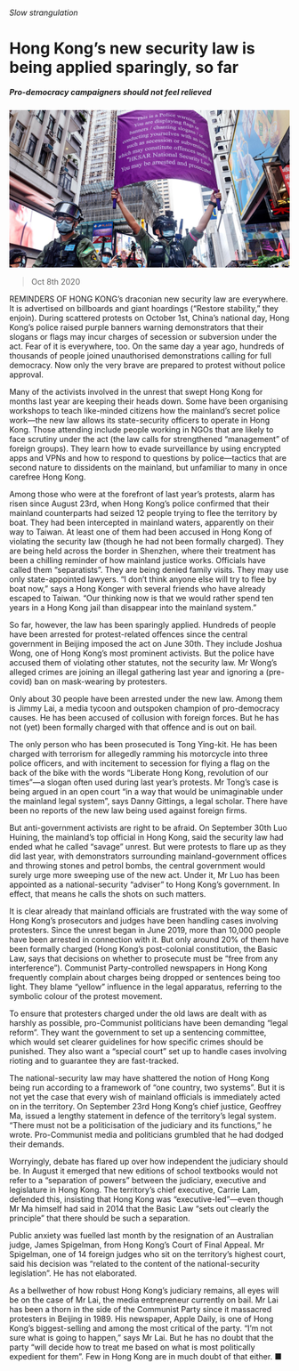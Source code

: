 ###### Slow strangulation

# Hong Kong’s new security law is being applied sparingly, so far 

##### Pro-democracy campaigners should not feel relieved 

![image](images/20201010_CNP002_0.jpg) 

> Oct 8th 2020 


REMINDERS OF HONG KONG’s draconian new security law are everywhere. It is advertised on billboards and giant hoardings (“Restore stability,” they enjoin). During scattered protests on October 1st, China’s national day, Hong Kong’s police raised purple banners warning demonstrators that their slogans or flags may incur charges of secession or subversion under the act. Fear of it is everywhere, too. On the same day a year ago, hundreds of thousands of people joined unauthorised demonstrations calling for full democracy. Now only the very brave are prepared to protest without police approval.


Many of the activists involved in the unrest that swept Hong Kong for months last year are keeping their heads down. Some have been organising workshops to teach like-minded citizens how the mainland’s secret police work—the new law allows its state-security officers to operate in Hong Kong. Those attending include people working in NGOs that are likely to face scrutiny under the act (the law calls for strengthened “management” of foreign groups). They learn how to evade surveillance by using encrypted apps and VPNs and how to respond to questions by police—tactics that are second nature to dissidents on the mainland, but unfamiliar to many in once carefree Hong Kong.



Among those who were at the forefront of last year’s protests, alarm has risen since August 23rd, when Hong Kong’s police confirmed that their mainland counterparts had seized 12 people trying to flee the territory by boat. They had been intercepted in mainland waters, apparently on their way to Taiwan. At least one of them had been accused in Hong Kong of violating the security law (though he had not been formally charged). They are being held across the border in Shenzhen, where their treatment has been a chilling reminder of how mainland justice works. Officials have called them “separatists”. They are being denied family visits. They may use only state-appointed lawyers. “I don’t think anyone else will try to flee by boat now,” says a Hong Konger with several friends who have already escaped to Taiwan. “Our thinking now is that we would rather spend ten years in a Hong Kong jail than disappear into the mainland system.”


So far, however, the law has been sparingly applied. Hundreds of people have been arrested for protest-related offences since the central government in Beijing imposed the act on June 30th. They include Joshua Wong, one of Hong Kong’s most prominent activists. But the police have accused them of violating other statutes, not the security law. Mr Wong’s alleged crimes are joining an illegal gathering last year and ignoring a (pre-covid) ban on mask-wearing by protesters.


Only about 30 people have been arrested under the new law. Among them is Jimmy Lai, a media tycoon and outspoken champion of pro-democracy causes. He has been accused of collusion with foreign forces. But he has not (yet) been formally charged with that offence and is out on bail.


The only person who has been prosecuted is Tong Ying-kit. He has been charged with terrorism for allegedly ramming his motorcycle into three police officers, and with incitement to secession for flying a flag on the back of the bike with the words “Liberate Hong Kong, revolution of our times”—a slogan often used during last year’s protests. Mr Tong’s case is being argued in an open court “in a way that would be unimaginable under the mainland legal system”, says Danny Gittings, a legal scholar. There have been no reports of the new law being used against foreign firms.


But anti-government activists are right to be afraid. On September 30th Luo Huining, the mainland’s top official in Hong Kong, said the security law had ended what he called “savage” unrest. But were protests to flare up as they did last year, with demonstrators surrounding mainland-government offices and throwing stones and petrol bombs, the central government would surely urge more sweeping use of the new act. Under it, Mr Luo has been appointed as a national-security “adviser” to Hong Kong’s government. In effect, that means he calls the shots on such matters.


It is clear already that mainland officials are frustrated with the way some of Hong Kong’s prosecutors and judges have been handling cases involving protesters. Since the unrest began in June 2019, more than 10,000 people have been arrested in connection with it. But only around 20% of them have been formally charged (Hong Kong’s post-colonial constitution, the Basic Law, says that decisions on whether to prosecute must be “free from any interference”). Communist Party-controlled newspapers in Hong Kong frequently complain about charges being dropped or sentences being too light. They blame “yellow” influence in the legal apparatus, referring to the symbolic colour of the protest movement.


To ensure that protesters charged under the old laws are dealt with as harshly as possible, pro-Communist politicians have been demanding “legal reform”. They want the government to set up a sentencing committee, which would set clearer guidelines for how specific crimes should be punished. They also want a “special court” set up to handle cases involving rioting and to guarantee they are fast-tracked.


The national-security law may have shattered the notion of Hong Kong being run according to a framework of “one country, two systems”. But it is not yet the case that every wish of mainland officials is immediately acted on in the territory. On September 23rd Hong Kong’s chief justice, Geoffrey Ma, issued a lengthy statement in defence of the territory’s legal system. “There must not be a politicisation of the judiciary and its functions,” he wrote. Pro-Communist media and politicians grumbled that he had dodged their demands.


Worryingly, debate has flared up over how independent the judiciary should be. In August it emerged that new editions of school textbooks would not refer to a “separation of powers” between the judiciary, executive and legislature in Hong Kong. The territory’s chief executive, Carrie Lam, defended this, insisting that Hong Kong was “executive-led”—even though Mr Ma himself had said in 2014 that the Basic Law “sets out clearly the principle” that there should be such a separation.


Public anxiety was fuelled last month by the resignation of an Australian judge, James Spigelman, from Hong Kong’s Court of Final Appeal. Mr Spigelman, one of 14 foreign judges who sit on the territory’s highest court, said his decision was “related to the content of the national-security legislation”. He has not elaborated.


As a bellwether of how robust Hong Kong’s judiciary remains, all eyes will be on the case of Mr Lai, the media entrepreneur currently on bail. Mr Lai has been a thorn in the side of the Communist Party since it massacred protesters in Beijing in 1989. His newspaper, Apple Daily, is one of Hong Kong’s biggest-selling and among the most critical of the party. “I’m not sure what is going to happen,” says Mr Lai. But he has no doubt that the party “will decide how to treat me based on what is most politically expedient for them”. Few in Hong Kong are in much doubt of that either. ■

